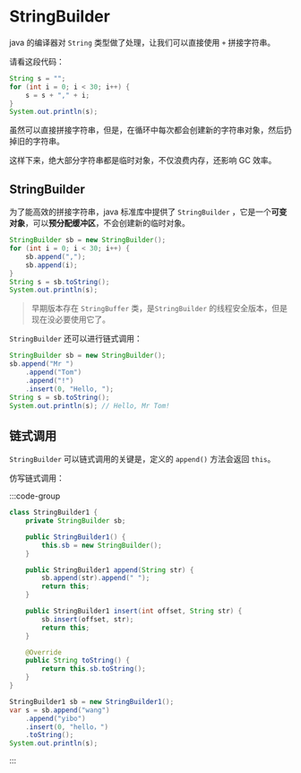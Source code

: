 # StringBuilder

java 的编译器对 `String` 类型做了处理，让我们可以直接使用 `+` 拼接字符串。

请看这段代码：

```java
String s = "";
for (int i = 0; i < 30; i++) {
    s = s + "," + i;
}
System.out.println(s);
```

虽然可以直接拼接字符串，但是，在循环中每次都会创建新的字符串对象，然后扔掉旧的字符串。

这样下来，绝大部分字符串都是临时对象，不仅浪费内存，还影响 GC 效率。



## StringBuilder

为了能高效的拼接字符串，java 标准库中提供了 `StringBuilder` ，它是一个**可变对象**，可以**预分配缓冲区**，不会创建新的临时对象。

```java {3,4,6}
StringBuilder sb = new StringBuilder();
for (int i = 0; i < 30; i++) {
    sb.append(",");
    sb.append(i);
}
String s = sb.toString();
System.out.println(s);
```

>早期版本存在 `StringBuffer` 类，是`StringBuilder` 的线程安全版本，但是现在没必要使用它了。



`StringBuilder` 还可以进行链式调用：

```java {2-5}
StringBuilder sb = new StringBuilder();
sb.append("Mr ")
    .append("Tom")
    .append("!")
    .insert(0, "Hello, ");
String s = sb.toString();
System.out.println(s); // Hello, Mr Tom!
```



## 链式调用

`StringBuilder` 可以链式调用的关键是，定义的 `append()` 方法会返回 `this`。

仿写链式调用：

:::code-group

```java [StringBuilder]
class StringBuilder1 {
    private StringBuilder sb;

    public StringBuilder1() {
        this.sb = new StringBuilder();
    }

    public StringBuilder1 append(String str) {
        sb.append(str).append(" ");
        return this;
    }

    public StringBuilder1 insert(int offset, String str) {
        sb.insert(offset, str);
        return this;
    }

    @Override
    public String toString() {
        return this.sb.toString();
    }
}
```

```java [main]
StringBuilder1 sb = new StringBuilder1();
var s = sb.append("wang")
    .append("yibo")
    .insert(0, "hello，")
    .toString();
System.out.println(s);
```

:::